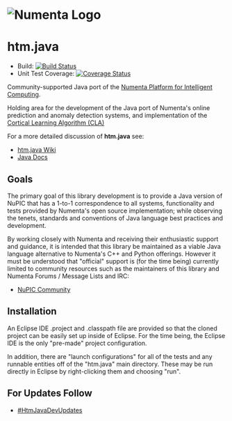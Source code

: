 # ![Numenta Logo](http://numenta.org/images/numenta-icon128.png)  
htm.java
========

* Build: [![Build Status](https://travis-ci.org/numenta/htm.java.png?branch=master)](https://travis-ci.org/numenta/htm.java)
* Unit Test Coverage: [![Coverage Status](https://coveralls.io/repos/numenta/htm.java/badge.png?branch=master)](https://coveralls.io/r/numenta/htm.java?branch=master)

Community-supported Java port of the [Numenta Platform for Intelligent Computing](https://github.com/numenta/nupic).

Holding area for the development of the Java port of Numenta's online prediction and anomaly detection systems, and implementation of the [Cortical Learning Algorithm (CLA)](https://github.com/numenta/nupic/wiki/Cortical-Learning-Algorithm)

For a more detailed discussion of <b>htm.java</b> see: <BR>
* [htm.java Wiki](https://github.com/numenta/htm.java/wiki)
* [Java Docs](http://www.cognitionmission.com/nupic/java/doc/)

## Goals

The primary goal of this library development is to provide a Java version of NuPIC that has a 1-to-1 correspondence to all systems, functionality and tests provided by Numenta's open source implementation; while observing the tenets, standards and conventions of Java language best practices and development.

By working closely with Numenta and receiving their enthusiastic support and guidance, it is intended that this library be maintained as a viable Java language alternative to Numenta's C++ and Python offerings. However it must be understood that "official" support is (for the time being) currently limited to community resources such as the maintainers of this library and Numenta Forums / Message Lists and IRC:

 * [NuPIC Community](http://numenta.org/community.html)

## Installation

An Eclipse IDE .project and .classpath file are provided so that the cloned project can be easily set up inside of Eclipse. For the time being, the Eclipse IDE is the only "pre-made" project configuration.

In addition, there are "launch configurations" for all of the tests and any runnable entities off of the "htm.java" main directory. These may be run directly in Eclipse by right-clicking them and choosing "run".

## For Updates Follow

* [#HtmJavaDevUpdates](https://twitter.com/hashtag/HtmJavaDevUpdates?src=hash)
